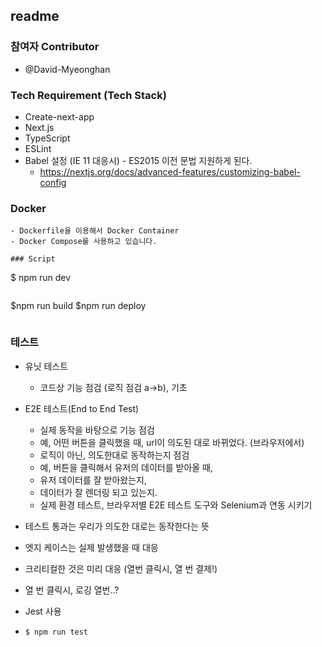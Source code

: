 ## readme

### 참여자 Contributor

-   @David-Myeonghan

### Tech Requirement (Tech Stack)

-   Create-next-app
-   Next.js
-   TypeScript
-   ESLint
-   Babel 설정 (IE 11 대응시) - ES2015 이전 문법 지원하게 된다.
    -   https://nextjs.org/docs/advanced-features/customizing-babel-config

### Docker

```
- Dockerfile을 이용해서 Docker Container
- Docker Compose를 사용하고 있습니다.

### Script
```

$ npm run dev

```

```

$npm run build
$npm run deploy

```

```

### 테스트

-   유닛 테스트
    -   코드상 기능 점검 (로직 점검 a->b), 기초
-   E2E 테스트(End to End Test)

    -   실제 동작을 바탕으로 기능 점검
    -   예, 어떤 버튼을 클릭했을 때, url이 의도된 대로 바뀌었다. (브라우저에서)
    -   로직이 아닌, 의도한대로 동작하는지 점검
    -   예, 버튼을 클릭해서 유저의 데이터를 받아올 때,
    -   유저 데이터를 잘 받아왔는지,
    -   데이터가 잘 렌더링 되고 있는지.
    -   실제 환경 테스트, 브라우저별 E2E 테스트 도구와 Selenium과 연동 시키기

-   테스트 통과는 우리가 의도한 대로는 동작한다는 뜻
-   엣지 케이스는 실제 발생했을 때 대응
-   크리티컬한 것은 미리 대응 (열번 클릭시, 열 번 결제!)
-   열 번 클릭시, 로깅 열번..?

-   Jest 사용
-   ```
    $ npm run test
    ```

```

```
